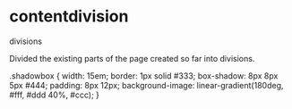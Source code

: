 # contentdivision
divisions
<div class="shadowbox">
  <p>Divided the existing parts of the page created so far into divisions.</p>
</div>
.shadowbox {
  width: 15em;
  border: 1px solid #333;
  box-shadow: 8px 8px 5px #444;
  padding: 8px 12px;
  background-image: linear-gradient(180deg, #fff, #ddd 40%, #ccc);
}
